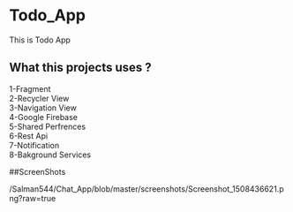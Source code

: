 # Todo_App
This is Todo App 

## What this projects uses ?

1-Fragment<br />
2-Recycler View<br />
3-Navigation View<br />
4-Google Firebase<br />
5-Shared Perfrences<br />
6-Rest Api<br />
7-Notification<br />
8-Bakground Services<br />

##ScreenShots

/Salman544/Chat_App/blob/master/screenshots/Screenshot_1508436621.png?raw=true




